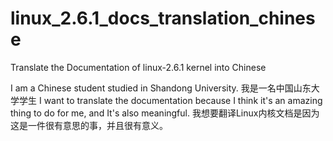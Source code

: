 linux_2.6.1_docs_translation_chinese
====================================

Translate the Documentation of linux-2.6.1 kernel into Chinese

I am a Chinese student studied in Shandong University.
我是一名中国山东大学学生
I want to translate the documentation because I think it's an amazing thing to do for me, and It's also meaningful.
我想要翻译Linux内核文档是因为这是一件很有意思的事，并且很有意义。

